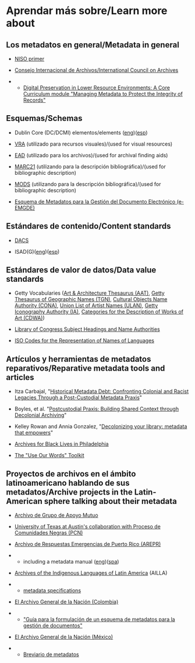 # Aprendar más sobre/Learn more about

## Los metadatos en general/Metadata in general

- [NISO primer](https://www.niso.org/publications/understanding-metadata-2017)

- [Consejo Internacional de Archivos/International Council on Archives](https://www.ica.org/es)

-   - [Digital Preservation in Lower Resource Environments: A Core Curriculum module "Managing Metadata to Protect the Integrity of Records"](https://www.ica.org/sites/default/files/Metadata%20Module.pdf)

## Esquemas/Schemas

- Dublin Core (DC/DCMI) elementos/elements ([eng](https://www.dublincore.org/specifications/dublin-core/usageguide/elements/))([esp](http://eprints.rclis.org/16347/1/SABUS_DCCcompleto.pdf))

- [VRA](https://www.loc.gov/standards/vracore/) (utilizado para recursos visuales)/(used for visual resources)

- [EAD](https://www.loc.gov/ead/) (utilizado para los archivos)/(used for archival finding aids)

- [MARC21](https://www.loc.gov/marc/bibliographic/) (utilizando para la descripción bibliográfica)/(used for bibliographic description)

- [MODS](https://www.loc.gov/standards/mods/) (utilizando para la descripción bibliográfica)/(used for bibliographic description)

- [Esquema de Metadatos para la Gestión del Documento Electrónico (e-EMGDE)](https%3A%2F%2Fadministracionelectronica.gob.es%2Fpae_Home%2Fdam%2Fjcr%3A26d90313-7af0-4f69-9d62-c853d55d7627%2FEsquema_Metadatos_e-EMGDE_2016.pdf)


## Estándares de contenido/Content standards

- [DACS](https://saa-ts-dacs.github.io/)

- ISAD(G)([eng](https://www.ica.org/en/isadg-general-international-standard-archival-description-second-edition))([esp](https://www.ica.org/sites/default/files/isad%20g%20SP.pdf))


## Estándares de valor de datos/Data value standards

- Getty Vocabularies ([Art & Architecture Thesaurus (AAT)](https://www.getty.edu/research/tools/vocabularies/aat/index.html), [Getty Thesaurus of Geographic Names (TGN)](https://www.getty.edu/research/tools/vocabularies/tgn/index.html), [Cultural Objects Name Authority (CONA)](https://www.getty.edu/research/tools/vocabularies/cona/index.html), [Union List of Artist Names (ULAN)](https://www.getty.edu/research/tools/vocabularies/ulan/index.html), [Getty Iconography Authority (IA)](https://www.getty.edu/research/tools/vocabularies/cona/index.html), [Categories for the Description of Works of Art (CDWA)](https://www.getty.edu/research/publications/electronic_publications/cdwa/))

- [Library of Congress Subject Headings and Name Authorities](https://authorities.loc.gov/webvoy.htm)

- [ISO Codes for the Representation of Names of Languages](https://iso639-3.sil.org/code_tables/639/data)


## Artículos y herramientas de metadatos reparativos/Reparative metadata tools and articles

- Itza Carbajal, "[Historical Metadata Debt: Confronting Colonial and Racist\
Legacies Through a Post-Custodial Metadata Praxis](https://doi.org/10.37514/ATD-J.2021.18.1-2.08)"

- Boyles, et al. "[Postcustodial Praxis: Building Shared Context through Decolonial Archiving](https://doi.org/10.55520/H1KMMTE9)"

- Kelley Rowan and Annia Gonzalez, "[Decolonizing your library: metadata that empowers](https://docs.lib.purdue.edu/iatul/2022/ttl/1)"

- [Archives for Black Lives in Philadelphia](https://archivesforblacklives.wordpress.com/)

- [The "Use Our Words" Toolkit](https://indigenouslis.ca/the-use-our-words-toolkit/)


## Proyectos de archivos en el ámbito latinoamericano hablando de sus metadatos/Archive projects in the Latin-American sphere talking about their metadata

- [Archivo de Grupo de Apoyo Mutuo](https://archivogam.haverford.edu/en/)

- [University of Texas at Austin's collaboration with Proceso de Comunidades Negras (PCN)](https://texlibris.lib.utexas.edu/2018/11/afro-colombianos-presentes-launching-a-post-custodial-project-with-the-proceso-de-comunidades-negras-in-colombia/)

- [Archivo de Respuestas Emergencias de Puerto Rico (AREPR)](https://arepr.org/)

-   - including a metadata manual ([eng](https://docs.google.com/document/d/1fcy9FanF-ZeFLb4lgAesPEwjJrKuxbqJHtfKfj6Y82o/edit?usp=sharing))([spa](https://docs.google.com/document/d/1pXVNQ4G06LF8qAlVgVvBoBAUUXSSmIsSnf6znJQIOQY/edit?usp=sharing))

- [Archives of the Indigenous Languages of Latin America](https://ailla.utexas.org/) (AILLA)

-   - [metadata specifications](https://ailla.utexas.org/site/depositors/metadata)
 
- [El Archivo General de la Nación (Colombia)](https://www.archivogeneral.gov.co/agn/home/)

-   - ["Guía para la formulación de un esquema de metadatos para la gestión de documentos"](https://www.archivogeneral.gov.co/sites/default/files/Estructura_Web/5_Consulte/Recursos/Publicacionees/GuiaDeMetadatos.pdf)
 
- [El Archivo General de la Nación (México)](https://www.gob.mx/agn)

-   - [Breviario de metadatos](https://www.gob.mx/cms/uploads/attachment/file/228991/InterPARES_4_020617.pdf) 
